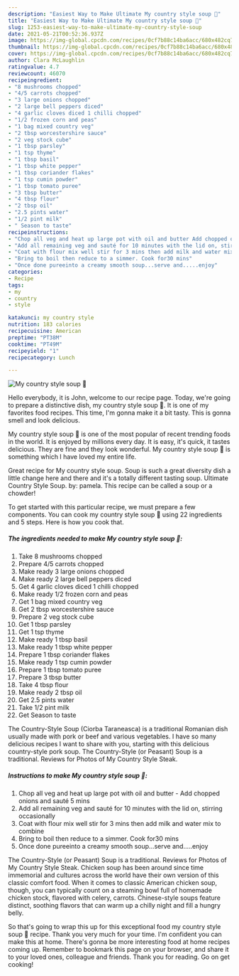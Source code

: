 ```yaml
---
description: "Easiest Way to Make Ultimate My country style soup 🍲"
title: "Easiest Way to Make Ultimate My country style soup 🍲"
slug: 1253-easiest-way-to-make-ultimate-my-country-style-soup
date: 2021-05-21T00:52:36.937Z
image: https://img-global.cpcdn.com/recipes/0cf7b88c14ba6acc/680x482cq70/my-country-style-soup-recipe-main-photo.jpg
thumbnail: https://img-global.cpcdn.com/recipes/0cf7b88c14ba6acc/680x482cq70/my-country-style-soup-recipe-main-photo.jpg
cover: https://img-global.cpcdn.com/recipes/0cf7b88c14ba6acc/680x482cq70/my-country-style-soup-recipe-main-photo.jpg
author: Clara McLaughlin
ratingvalue: 4.7
reviewcount: 46070
recipeingredient:
- "8 mushrooms chopped"
- "4/5 carrots chopped"
- "3 large onions chopped"
- "2 large bell peppers diced"
- "4 garlic cloves diced 1 chilli chopped"
- "1/2 frozen corn and peas"
- "1 bag mixed country veg"
- "2 tbsp worcestershire sauce"
- "2 veg stock cube"
- "1 tbsp parsley"
- "1 tsp thyme"
- "1 tbsp basil"
- "1 tbsp white pepper"
- "1 tbsp coriander flakes"
- "1 tsp cumin powder"
- "1 tbsp tomato puree"
- "3 tbsp butter"
- "4 tbsp flour"
- "2 tbsp oil"
- "2.5 pints water"
- "1/2 pint milk"
- " Season to taste"
recipeinstructions:
- "Chop all veg and heat up large pot with oil and butter Add chopped onions and sauté 5 mins"
- "Add all remaining veg and sauté for 10 minutes with the lid on, stirring occasionally"
- "Coat with flour mix well stir for 3 mins then add milk and water mix to combine"
- "Bring to boil then reduce to a simmer. Cook for30 mins"
- "Once done pureeinto a creamy smooth soup...serve and.....enjoy"
categories:
- Recipe
tags:
- my
- country
- style

katakunci: my country style 
nutrition: 183 calories
recipecuisine: American
preptime: "PT38M"
cooktime: "PT49M"
recipeyield: "1"
recipecategory: Lunch

---
```



![My country style soup 🍲](https://img-global.cpcdn.com/recipes/0cf7b88c14ba6acc/680x482cq70/my-country-style-soup-recipe-main-photo.jpg)

Hello everybody, it is John, welcome to our recipe page. Today, we're going to prepare a distinctive dish, my country style soup 🍲. It is one of my favorites food recipes. This time, I'm gonna make it a bit tasty. This is gonna smell and look delicious.

My country style soup 🍲 is one of the most popular of recent trending foods in the world. It is enjoyed by millions every day. It is easy, it's quick, it tastes delicious. They are fine and they look wonderful. My country style soup 🍲 is something which I have loved my entire life.

Great recipe for My country style soup. Soup is such a great diversity dish a little change here and there and it&#39;s a totally different tasting soup. Ultimate Country Style Soup. by: pamela. This recipe can be called a soup or a chowder!


To get started with this particular recipe, we must prepare a few components. You can cook my country style soup 🍲 using 22 ingredients and 5 steps. Here is how you cook that.

<!--inarticleads1-->

##### The ingredients needed to make My country style soup 🍲:

1. Take 8 mushrooms chopped
1. Prepare 4/5 carrots chopped
1. Make ready 3 large onions chopped
1. Make ready 2 large bell peppers diced
1. Get 4 garlic cloves diced 1 chilli chopped
1. Make ready 1/2 frozen corn and peas
1. Get 1 bag mixed country veg
1. Get 2 tbsp worcestershire sauce
1. Prepare 2 veg stock cube
1. Get 1 tbsp parsley
1. Get 1 tsp thyme
1. Make ready 1 tbsp basil
1. Make ready 1 tbsp white pepper
1. Prepare 1 tbsp coriander flakes
1. Make ready 1 tsp cumin powder
1. Prepare 1 tbsp tomato puree
1. Prepare 3 tbsp butter
1. Take 4 tbsp flour
1. Make ready 2 tbsp oil
1. Get 2.5 pints water
1. Take 1/2 pint milk
1. Get  Season to taste


The Country-Style Soup (Ciorba Taraneasca) is a traditional Romanian dish usually made with pork or beef and various vegetables. I have so many delicious recipes I want to share with you, starting with this delicious country-style pork soup. The Country-Style (or Peasant) Soup is a traditional. Reviews for Photos of My Country Style Steak. 

<!--inarticleads2-->

##### Instructions to make My country style soup 🍲:

1. Chop all veg and heat up large pot with oil and butter - Add chopped onions and sauté 5 mins
1. Add all remaining veg and sauté for 10 minutes with the lid on, stirring occasionally
1. Coat with flour mix well stir for 3 mins then add milk and water mix to combine
1. Bring to boil then reduce to a simmer. Cook for30 mins
1. Once done pureeinto a creamy smooth soup...serve and.....enjoy


The Country-Style (or Peasant) Soup is a traditional. Reviews for Photos of My Country Style Steak. Chicken soup has been around since time immemorial and cultures across the world have their own version of this classic comfort food. When it comes to classic American chicken soup, though, you can typically count on a steaming bowl full of homemade chicken stock, flavored with celery, carrots. Chinese-style soups feature distinct, soothing flavors that can warm up a chilly night and fill a hungry belly. 

So that's going to wrap this up for this exceptional food my country style soup 🍲 recipe. Thank you very much for your time. I'm confident you can make this at home. There's gonna be more interesting food at home recipes coming up. Remember to bookmark this page on your browser, and share it to your loved ones, colleague and friends. Thank you for reading. Go on get cooking!
